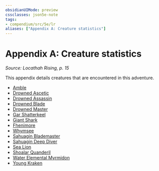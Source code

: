 ```yaml
---
obsidianUIMode: preview
cssclasses: json5e-note
tags:
- compendium/src/5e/lr
aliases: ["Appendix A: Creature statistics"]
---
```

# Appendix A: Creature statistics
*Source: Locathah Rising, p. 15* 

This appendix details creatures that are encountered in this adventure.

- [Amble](/3-Mechanics/CLI/bestiary/npc/amble-lr.md)  
- [Drowned Ascetic](/3-Mechanics/CLI/bestiary/undead/drowned-ascetic-gos.md)  
- [Drowned Assassin](/3-Mechanics/CLI/bestiary/undead/drowned-assassin-gos.md)  
- [Drowned Blade](/3-Mechanics/CLI/bestiary/undead/drowned-blade-gos.md)  
- [Drowned Master](/3-Mechanics/CLI/bestiary/undead/drowned-master-gos.md)  
- [Gar Shatterkeel](/3-Mechanics/CLI/bestiary/npc/gar-shatterkeel-lr.md)  
- [Giant Shark](/3-Mechanics/CLI/bestiary/beast/giant-shark.md)  
- [Fhenimore](/3-Mechanics/CLI/bestiary/npc/fhenimore-lr.md)  
- [Whymsee](/3-Mechanics/CLI/bestiary/npc/whymsee-lr.md)  
- [Sahuagin Blademaster](/3-Mechanics/CLI/bestiary/humanoid/sahuagin-blademaster-gos.md)  
- [Sahuagin Deep Diver](/3-Mechanics/CLI/bestiary/humanoid/sahuagin-deep-diver-gos.md)  
- [Sea Lion](/3-Mechanics/CLI/bestiary/monstrosity/sea-lion-tftyp.md)  
- [Shoalar Quanderil](/3-Mechanics/CLI/bestiary/npc/shoalar-quanderil-lr.md)  
- [Water Elemental Myrmidon](/3-Mechanics/CLI/bestiary/elemental/water-elemental-myrmidon-mpmm.md)  
- [Young Kraken](/3-Mechanics/CLI/bestiary/monstrosity/young-kraken-lr.md)